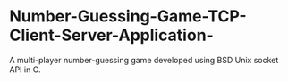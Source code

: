 # Number-Guessing-Game-TCP-Client-Server-Application-
A multi-player number-guessing game developed using BSD Unix socket API in C. 
